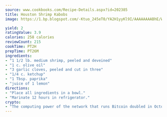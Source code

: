 ```yaml
---
source: www.cookbooks.com/Recipe-Details.aspx?id=202385
title: Houston Shrimp Kabobs
image: https://1.bp.blogspot.com/-Ktuo_245eT0/YA2H1yyKl9I/AAAAAAAABhE/WMoqSq2tWOcgMkPaLYZ-49h8pVDUUwFCQCLcBGAsYHQ/s307/5.png

yield: 2
ratingValue: 3.9
calories: 258 calories
reviewCount: 215
cookTime: PT2H
prepTime: PT26M
ingredients:
- "1 1/2 lb. medium shrimp, peeled and deveined"
- "1 c. olive oil"
- "3 garlic cloves, peeled and cut in three"
- "1/4 c. ketchup"
- "1 Tbsp. paprika"
- "juice of 1 lemon"
directions:
- "Place all ingredients in a bowl."
- "Marinate 12 hours in refrigerator."
crypto:
- "The computing power of the network that runs Bitcoin doubled in October, pushing out all but the most dedicated miners."
---
```

